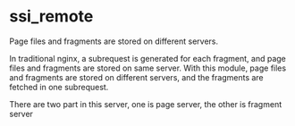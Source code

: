 # ssi_remote
Page files and fragments are stored on different servers.

In traditional nginx, a subrequest is generated for each fragment, and page files and fragments are stored on same server. With this module, page files and fragments are stored on different servers, and the fragments are fetched in one subrequest.

There are two part in this server, one is page server, the other is fragment server
